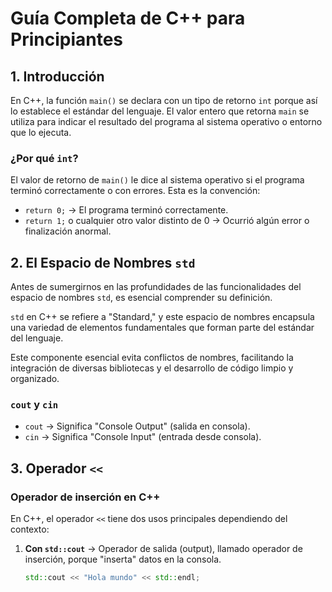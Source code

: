 # Guía Completa de C++ para Principiantes

## 1. Introducción

En C++, la función `main()` se declara con un tipo de retorno `int` porque así lo establece el estándar del lenguaje. El valor entero que retorna `main` se utiliza para indicar el resultado del programa al sistema operativo o entorno que lo ejecuta.

### ¿Por qué `int`?

El valor de retorno de `main()` le dice al sistema operativo si el programa terminó correctamente o con errores. Esta es la convención:

- `return 0;` → El programa terminó correctamente.
- `return 1;` o cualquier otro valor distinto de 0 → Ocurrió algún error o finalización anormal.

## 2. El Espacio de Nombres `std`

Antes de sumergirnos en las profundidades de las funcionalidades del espacio de nombres `std`, es esencial comprender su definición.

`std` en C++ se refiere a "Standard," y este espacio de nombres encapsula una variedad de elementos fundamentales que forman parte del estándar del lenguaje.

Este componente esencial evita conflictos de nombres, facilitando la integración de diversas bibliotecas y el desarrollo de código limpio y organizado.

### `cout` y `cin`
- `cout` → Significa "Console Output" (salida en consola).
- `cin` → Significa "Console Input" (entrada desde consola).

## 3. Operador `<<`

### Operador de inserción en C++

En C++, el operador `<<` tiene dos usos principales dependiendo del contexto:

1. **Con `std::cout`** → Operador de salida (output), llamado operador de inserción, porque "inserta" datos en la consola.

   ```cpp
   std::cout << "Hola mundo" << std::endl;
